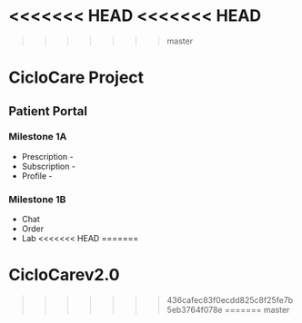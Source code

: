 <<<<<<< HEAD
<<<<<<< HEAD
=======
>>>>>>> master
# CicloCare Project 
## Patient Portal
### Milestone 1A
* Prescription -
* Subscription  -
* Profile - 

### Milestone 1B
- Chat 
- Order 
- Lab
<<<<<<< HEAD
=======
# CicloCarev2.0
>>>>>>> 436cafec83f0ecdd825c8f25fe7b5eb3764f078e
=======
>>>>>>> master
